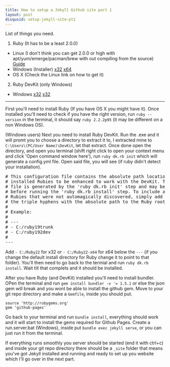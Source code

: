 ```yaml
--- 
title: How to setup a Jekyll Github site part 1
layout: post
disqusid: setup-jekyll-site-pt1
---
```



List of things you need.

1. Ruby (It has to be a least 2.0.0)
  * Linux (I don't think you can get 2.0.0 or high with apt/yum/emerge/pacman/brew with out compiling from the source) [Guide](https://www.ruby-lang.org/en/documentation/installation/)
  * Windows (Installer) [x32](http://dl.bintray.com/oneclick/rubyinstaller/rubyinstaller-2.2.2.exe) [x64](http://dl.bintray.com/oneclick/rubyinstaller/rubyinstaller-2.2.2-x64.exe)
  * OS X (Check the Linux link on how to get it)
2. Ruby DevKit (only Windows)
 * Windows [x32](http://dl.bintray.com/oneclick/rubyinstaller/DevKit-mingw64-32-4.7.2-20130224-1151-sfx.exe) [x32](http://dl.bintray.com/oneclick/rubyinstaller/DevKit-mingw64-64-4.7.2-20130224-1432-sfx.exe)


---
First you'll need to install Ruby (If you have OS X you might have it). Once installed you'll need to check if you have the right version, run ``` ruby --version ``` in the terminal, it should say ``` ruby 2.2.2p95 ``` (it may be different on a non Windows OS).

(Windows users) Next you need to install Ruby DevKit. Run the .exe and it will promt you to choose a directory to extract it to, I extracted mine to ``` C:\Users\(PC/User Name)\DevKit ```, let that extract. Once done open the directory, and open you terminal (shift right click to open your context menu and click 'Open command window here'), run ``` ruby dk.rb init ``` which will generate a config.yml file. Open said file, you will see (if ruby didn't detect your installation).

<pre>
# This configuration file contains the absolute path locations of all
# installed Rubies to be enhanced to work with the DevKit. This config
# file is generated by the 'ruby dk.rb init' step and may be modified
# before running the 'ruby dk.rb install' step. To include any installed
# Rubies that were not automagically discovered, simply add a line below
# the triple hyphens with the absolute path to the Ruby root directory.
#
# Example:
#
# ---
# - C:/ruby19trunk
# - C:/ruby192dev
#
---
</pre>

Add ``` - C:/Ruby22 ``` for x32 or ``` - C:/Ruby22-x64 ``` for x64 below the ``` --- ``` (if you change the default install directory for Ruby change it to point to that folder). You'll then need to go back to the termial and run ``` ruby dk.rb install ```. Wait till that complets and it should be installed.

After you have Ruby (and DevKit) installed you'll need to install bundler. OPen the terminal and run ``` gem install bundler -v '= 1.5.1 ``` or else the json gem will break and you wont be able to install the github gem. Move to your git repo directory and make a ``` Gemfile ```, inside you should put.
```
source 'http://rubygems.org'
gem 'github-pages'
```
Go back to your terminal and run ``` bundle install ```, everything should work and it will start to install the gems required for Github Pages. Create a run.server.bat (Windows), inside put ``` bundle exec jekyll serve ```, or you can just run it from the terminal.

If everything runs smoothly you server should be started (end it with ctrl+c) and inside your git repo directory there should be a ``` _site ``` folder that means you've got Jekyll installed and running and ready to set up you website which I'll go over in the next part.


